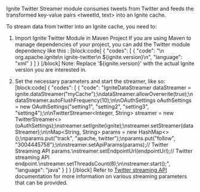 Ignite Twitter Streamer module consumes tweets from Twitter and feeds the transformed key-value pairs <tweetId, text> into an Ignite cache. 

To stream data from twitter into an Ignite cache, you need to: 

1. Import Ignite Twitter Module in Maven Project
If you are using Maven to manage dependencies of your project, you can add the Twitter module
dependency like this :
[block:code]
{
  "codes": [
    {
      "code": "<dependency>\n  <groupId>org.apache.ignite</groupId>\n  <artifactId>ignite-twitter</artifactId>\n  <version>${ignite.version}</version>\n</dependency>",
      "language": "xml"
    }
  ]
}
[/block]
Note: Replace '${ignite.version}' with the actual Ignite version you are interested in.

2. Set the necessary parameters and start the streamer, like so:
[block:code]
{
  "codes": [
    {
      "code": "IgniteDataStreamer dataStreamer = ignite.dataStreamer(\"myCache\");\ndataStreamer.allowOverwrite(true);\ndataStreamer.autoFlushFrequency(10);\n\nOAuthSettings oAuthSettings = new OAuthSettings(\"setting1\", \"setting2\", \"setting3\", \"setting4\");\n\nTwitterStreamer<Integer, String> streamer = new TwitterStreamer<>(oAuthSettings);\nstreamer.setIgnite(ignite);\nstreamer.setStreamer(dataStreamer);\n\nMap<String, String> params = new HashMap<>();\nparams.put(\"track\", \"apache, twitter\");\nparams.put(\"follow\", \"3004445758\");\n\nstreamer.setApiParams(params);// Twitter Streaming API params.\nstreamer.setEndpointUrl(endpointUrl);// Twitter streaming API endpoint.\nstreamer.setThreadsCount(8);\n\nstreamer.start();",
      "language": "java"
    }
  ]
}
[/block]
Refer to [Twitter streaming API](https://dev.twitter.com/streaming/overview) documentation for more information on various streaming parameters that can be provided.